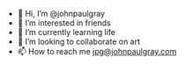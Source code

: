 - 👋 Hi, I’m @johnpaulgray
- 👀 I’m interested in friends
- 🌱 I’m currently learning life
- 💞️ I’m looking to collaborate on art
- 📫 How to reach me jpg@johnpaulgray.com

<!---
johnpaulgray/johnpaulgray is a ✨ special ✨ repository because its `README.md` (this file) appears on your GitHub profile.
You can click the Preview link to take a look at your changes.
--->
